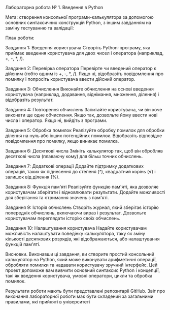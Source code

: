 Лабораторна робота № 1. Введення в Python

Мета: створення консольної програми-калькулятора за допомогою основних синтаксичних конструкцій Python, з іншим завданням на заміну тестуванню та валідації:

План роботи:

Завдання 1: Введення користувача Створіть Python-програму, яка приймає введення користувача для двох чисел і оператора (наприклад, +, -, *, /).

Завдання 2: Перевірка оператора Перевірте чи введений оператор є дійсним (тобто одним із +, -, *, /). Якщо ні, відобразіть повідомлення про помилку і попросіть користувача ввести дійсний оператор.

Завдання 3: Обчислення Виконайте обчислення на основі введення користувача (наприклад, додавання, віднімання, множення, ділення) і відобразіть результат.

Завдання 4: Повторення обчислень Запитайте користувача, чи він хоче виконати ще одне обчислення. Якщо так, дозвольте йому ввести нові числа і оператор. Якщо ні, вийдіть з програми.

Завдання 5: Обробка помилок Реалізуйте обробку помилок для обробки ділення на нуль або інших потенційних помилок. Відобразіть відповідне повідомлення про помилку, якщо виникає помилка.

Завдання 6: Десяткові числа Змініть калькулятор так, щоб він обробляв десяткові числа (плаваючу кому) для більш точних обчислень.

Завдання 7: Додаткові операції Додайте підтримку додаткових операцій, таких як піднесення до степеня (^), квадратний корінь (√) і залишок від ділення (%).

Завдання 8: Функція пам'яті Реалізуйте функцію пам'яті, яка дозволяє користувачам зберігати і відновлювати результати. Додайте можливості для зберігання та отримання значень з пам'яті.

Завдання 9: Історія обчислень Створіть журнал, який зберігає історію попередніх обчислень, включаючи вираз і результат. Дозвольте користувачам переглядати історію своїх обчислень.

Завдання 10: Налаштування користувача Надайте користувачам можливість налаштувати поведінку калькулятора, таку як зміну кількості десяткових розрядів, які відображаються, або налаштування функцій пам'яті.

Висновки. Виконавши ці завдання, ви створите простий консольний калькулятор на Python, який може виконувати арифметичні операції, обробляти помилки та надавати користувачу зручний інтерфейс. Цей проект допоможе вам вивчити основний синтаксис Python і концепції, такі як введення користувача, умовні оператори, цикли та обробка помилок.

Результати роботи мають бути представлені репозитаріі GitHub. Звіт про виконання лабораторної роботи має бути складений за загальними правилами, які прийняті в університеті